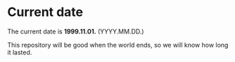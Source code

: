 # Current date

The current date is **1999.11.01.** (YYYY.MM.DD.)

This repository will be good when the world ends, so we will know how long it lasted.
